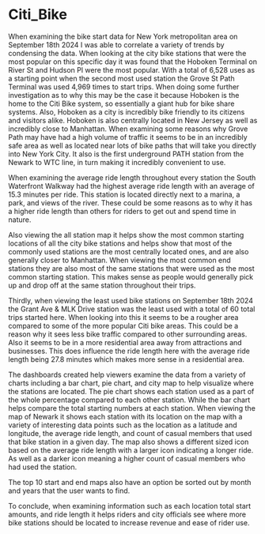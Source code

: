 # Citi_Bike

When examining the bike start data for New York metropolitan area on September 18th 2024 I was able to correlate a variety of trends by condensing the data.
When looking at the city bike stations that were the most popular on this specific day it was found that the Hoboken Terminal on River St and Hudson Pl were the most popular. 
With a total of 6,528 uses as a starting point when the second most used station the Grove St Path Terminal was used 4,969 times to start trips.
When doing some further investigation as to why this may be the case it because Hoboken is the home to the Citi Bike system, so essentially a giant hub for bike share systems. 
Also, Hoboken as a city is incredibly bike friendly to its citizens and visitors alike.  Hoboken is also centrally located in New Jersey as well as incredibly close to Manhattan.
When examining some reasons why Grove Path may have had a high volume of traffic it seems to be in an incredibly safe area as well as located near lots of bike paths that will take you directly into New York City.
It also is the first underground PATH station from the Newark to WTC line, in turn making it incredibly convenient to use.  

When examining the average ride length throughout every station the South Waterfront Walkway had the highest average ride length with an average of 15.3 minutes per ride.
This station is located directly next to a marina, a park, and views of the river. 
These could be some reasons as to why it has a higher ride length than others for riders to get out and spend time in nature.  

Also viewing the all station map it helps show the most common starting locations of all the city bike stations and helps show that most of the commonly used stations are the most centrally located ones,
and are also generally closer to Manhattan.  When viewing the most common end stations they are also most of the same stations that were used as the most common starting station.
This makes sense as people would generally pick up and drop off at the same station throughout their trips.    


Thirdly, when viewing the least used bike stations on September 18th 2024 the Grant Ave & MLK Drive station was the least used with a total of 60 total trips started here.
When looking into this it seems to be a rougher area compared to some of the more popular Citi bike areas. 
This could be a reason why it sees less bike traffic compared to other surrounding areas. 
Also it seems to be in a more residential area away from attractions and businesses. 
This does influence the ride length here with the average ride length being 27.8 minutes which makes more sense in a residential area. 

The dashboards created help viewers examine the data from a variety of charts including a bar chart, pie chart, and city map to help visualize where the stations are located. 
The pie chart shows each station used as a part of the whole percentage compared to each other station. 
While the bar chart helps compare the total starting numbers at each station. 
When viewing the map of Newark it shows each station with its location on the map with a variety of interesting data points such as the location as a latitude and longitude,
the average ride length, and count of casual members that used that bike station in a given day. 
The map also shows a different sized icon based on the average ride length with a larger icon indicating a longer ride. 
As well as a darker icon meaning a higher count of casual members who had used the station. 

The top 10 start and end maps also have an option be sorted out by month and years that the user wants to find. 

To conclude, when examining information such as each location total start amounts, and ride length it helps riders and city
officials see where more bike stations should be located to increase revenue and ease of rider use. 
